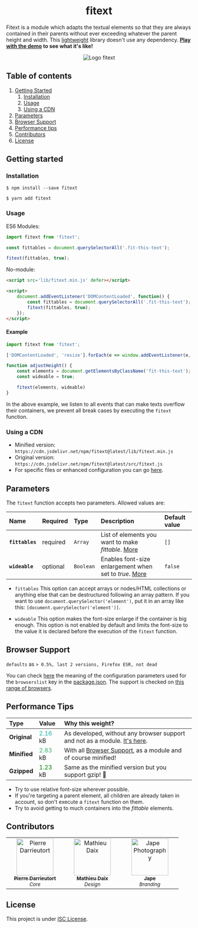 <h1 align="center">fitext</h1>

Fitext is a module which adapts the textual elements so that they are always contained in their parents without ever exceeding whatever the parent height and width. This [lightweight](#performance-tips) library doesn't use any dependency. **[Play with the demo](https://pierredarrieutort.github.io/fitext/) to see what it's like!**

<div align="center">
    <img src="./src/img/fitext_logo.jpg" alt="Logo fitext">
</div>

## Table of contents

1. [Getting Started](#getting-started)
    1. [Installation](#installation)
    1. [Usage](#usage)
    1. [Using a CDN](#using-a-cdn)
1. [Parameters](#parameters)
1. [Browser Support](#browser-suport)
1. [Performance tips](#performance-tips)
1. [Contributors](#contributors)
1. [License](#license)

## Getting started

### Installation

```shell
$ npm install --save fitext
```
```shell
$ yarn add fitext
```

### Usage

ES6 Modules:
```js
import fitext from 'fitext';

const fittables = document.querySelectorAll('.fit-this-text');

fitext(fittables, true);
```

No-module:
```html
<script src='lib/fitext.min.js' defer></script>

<script>
    document.addEventListener('DOMContentLoaded', function() {
        const fittables = document.querySelectorAll('.fit-this-text');
        fitext(fittables, true);
    });
</script>
```

#### Example

```js
import fitext from 'fitext';

['DOMContentLoaded', 'resize'].forEach(e => window.addEventListener(e, adjustHeight));

function adjustHeight() {
    const elements = document.getElementsByClassName('fit-this-text');
    const wideable = true;

    fitext(elements, wideable)
}
```

In the above example, we listen to all events that can make texts overflow their containers, we prevent all break cases by executing the `fitext` function.

### Using a CDN

- Minified version: `https://cdn.jsdelivr.net/npm/fitext@latest/lib/fitext.min.js`
- Original version: `https://cdn.jsdelivr.net/npm/fitext@latest/src/fitext.js`
- For specific files or enhanced configuration you can go [here](https://www.jsdelivr.com/package/npm/fitext).


## Parameters

The `fitext` function accepts two parameters. Allowed values are:

| Name             | Required | Type      | Description | Default value |
| :--------------- | :------- | :-------- | :---------- | :------------ |
| **`fittables`**  | required | `Array`   | List of elements you want to make _fittable_. [More](#fittables) | `[]` |
| **`wideable`**   | optional | `Boolean` | Enables font-size enlargement when set to _true_. [More](#wideable) | `false` |

- `fittables`
    This option can accept arrays or nodes/HTML collections or anything else that can be destructured following an array pattern. If you want to use `document.querySelector('element')`, put it in an array like this: `[document.querySelector('element')]`.

- `wideable`
    This option makes the font-size enlarge if the container is big enough. This option is not enabled by default and limits the font-size to the value it is declared before the execution of the `fitext` function.

## Browser Support

`defaults` as `> 0.5%, last 2 versions, Firefox ESR, not dead`

You can check [here](https://github.com/browserslist/browserslist#queries) the meaning of the configuration parameters used for the `browserslist` key in the [package.json](package.json).
The support is checked on [this range of browsers](https://browserl.ist/?q=defaults).

## Performance Tips

| Type         | Value | Why this weight? |
| :----------- |:----- | :--------------- |
| **Original** | <span style="color: lightseagreen">2.16</span> kB | As developed, without any browser support and not as a module. [It's here](src/fitext.js "Get the file"). |
| **Minified** | <span style="color: mediumseagreen">2.83</span> kB | With all [Browser Support](#browser-suport), as a module and of course minified! |
| **Gzipped**  | <span style="color: green">1.23</span> kB | Same as the minified version but you support gzip! 🎉 |

- Try to use relative font-size wherever possible.
- If you're targeting a parent element, all children are already taken in account, so don't execute a `fitext` function on them.
- Try to avoid getting to much containers into the _fittable_ elements.

## Contributors

<table>
    <tbody>
        <tr>
            <td align="center" width="140">
                <a href="https://github.com/pierredarrieutort">
                    <img src="https://avatars0.githubusercontent.com/u/25182438?s=460&amp;v=4" alt="Pierre Darrieutort" width="100px;" />
                    <br />
                    <sub><strong>Pierre Darrieutort</strong></sub>
                </a><br>
                    <sub><i>Core</i></sub>
            </td>
            <td align="center" width="140">
                <a href="https://github.com/mathieudaix">
                    <img src="https://scontent.xx.fbcdn.net/v/t1.15752-9/95019821_1336186823257776_6091369584101687296_n.jpg?_nc_cat=109&_nc_sid=b96e70&_nc_ohc=vzl7zKAyKi0AX9JY36K&_nc_ad=z-m&_nc_cid=0&_nc_zor=9&_nc_ht=scontent.xx&oh=c0b399312a81efd43099d87ea03d8b37&oe=5ECFC9AF" alt="Mathieu Daix" width="100px;" />
                    <br />
                    <sub><strong>Mathieu Daix</strong></sub>
                </a><br>
                    <sub><i>Design</i></sub>
            </td>
            <td align="center" width="140">
                <a href=https://www.instagram.com/jape_photography/">
                    <img src="https://scontent-cdg2-1.cdninstagram.com/v/t51.2885-19/s150x150/87216381_788522074974374_7740995681304707072_n.jpg?_nc_ht=scontent-cdg2-1.cdninstagram.com&_nc_ohc=skjsIYhclVgAX9ewtZk&oh=17baa04f8587b0089e9b2e22ef0624e1&oe=5ED93384" alt="Jape Photography" width="100px;" />
                    <br />
                    <sub><strong>Jape</strong></sub>
                </a><br>
                    <sub><i>Branding</i></sub>
            </td>
        </tr>
    </tbody>
</table>

## License

This project is under [ISC License](LICENSE.md).
